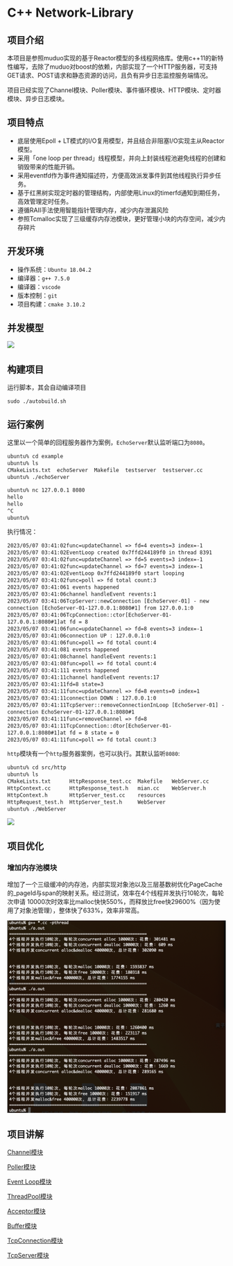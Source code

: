# C++ Network-Library

## 项目介绍

本项目是参照muduo实现的基于Reactor模型的多线程网络库。使用c++11的新特性编写，去除了muduo对boost的依赖，内部实现了一个HTTP服务器，可支持GET请求、POST请求和静态资源的访问，且负有异步日志监控服务端情况。

项目已经实现了Channel模块、Poller模块、事件循环模块、HTTP模块、定时器模块、异步日志模块。

## 项目特点

- 底层使用Epoll + LT模式的I/O复用模型，并且结合非阻塞I/O实现主从Reactor模型。
- 采用「one loop per thread」线程模型，并向上封装线程池避免线程的创建和销毁带来的性能开销。
- 采用eventfd作为事件通知描述符，方便高效派发事件到其他线程执行异步任务。
- 基于红黑树实现定时器的管理结构，内部使用Linux的timerfd通知到期任务，高效管理定时任务。
- 遵循RAII手法使用智能指针管理内存，减少内存泄漏风险
- 参照Tcmalloc实现了三级缓存内存池模块，更好管理小块的内存空间，减少内存碎片

## 开发环境

- 操作系统：`Ubuntu 18.04.2`
- 编译器：`g++ 7.5.0`
- 编译器：`vscode`
- 版本控制：`git`
- 项目构建：`cmake 3.10.2 `

## 并发模型

![](https://github.com/terryup/Network-Library/blob/master/explain/68747470733a2f2f63646e2e6e6c61726b2e636f6d2f79757175652f302f323032322f706e672f32363735323037382f313636333332343935353132362d33613830373866652d663237312d346131622d383263372d6237356564666633636461382e706e6723617665726167654875653d253233663465.png)

## 构建项目

运行脚本，其会自动编译项目

```shell
sudo ./autobuild.sh
```

## 运行案例

这里以一个简单的回程服务器作为案例，`EchoServer`默认监听端口为`8080`。

```she
ubuntu% cd example 
ubuntu% ls
CMakeLists.txt	echoServer  Makefile  testserver  testserver.cc
ubuntu% ./echoServer 
```

```shel
ubuntu% nc 127.0.0.1 8080
hello
hello
^C
ubuntu% 
```

执行情况：

```she
2023/05/07 03:41:02func=updateChannel => fd=4 events=3 index=-1 
2023/05/07 03:41:02EventLoop created 0x7ffd244189f0 in thread 8391 
2023/05/07 03:41:02func=updateChannel => fd=5 events=3 index=-1 
2023/05/07 03:41:02func=updateChannel => fd=7 events=3 index=-1 
2023/05/07 03:41:02EventLoop 0x7ffd244189f0 start looping 
2023/05/07 03:41:02func=poll => fd total count:3 
2023/05/07 03:41:061 events happened 
2023/05/07 03:41:06channel handleEvent revents:1
2023/05/07 03:41:06TcpServer::newConnection [EchoServer-01] - new connection [EchoServer-01-127.0.0.1:8080#1] from 127.0.0.1:0
2023/05/07 03:41:06TcpConnection::ctor[EchoServer-01-127.0.0.1:8080#1]at fd = 8 
2023/05/07 03:41:06func=updateChannel => fd=8 events=3 index=-1 
2023/05/07 03:41:06connection UP : 127.0.0.1:0 
2023/05/07 03:41:06func=poll => fd total count:4 
2023/05/07 03:41:081 events happened 
2023/05/07 03:41:08channel handleEvent revents:1
2023/05/07 03:41:08func=poll => fd total count:4 
2023/05/07 03:41:111 events happened 
2023/05/07 03:41:11channel handleEvent revents:17
2023/05/07 03:41:11fd=8 state=3 
2023/05/07 03:41:11func=updateChannel => fd=8 events=0 index=1 
2023/05/07 03:41:11connection DOWN : 127.0.0.1:0 
2023/05/07 03:41:11TcpServer::removeConnectionInLoop [EchoServer-01] - connection EchoServer-01-127.0.0.1:8080#1
2023/05/07 03:41:11func=removeChannel => fd=8 
2023/05/07 03:41:11TcpConnection::dtor[EchoServer-01-127.0.0.1:8080#1]at fd = 8 state = 0 
2023/05/07 03:41:11func=poll => fd total count:3 
```

`http`模块有一个`http`服务器案例，也可以执行。其默认监听`8080`:

```she
ubuntu% cd src/http      
ubuntu% ls
CMakeLists.txt	    HttpResponse_test.cc  Makefile   WebServer.cc
HttpContext.cc	    HttpResponse_test.h   mian.cc    WebServer.h
HttpContext.h	    HttpServer_test.cc	  resources
HttpRequest_test.h  HttpServer_test.h	  WebServer
ubuntu% ./WebServer 
```

![](https://github.com/terryup/Network-Library/blob/master/explain/%E6%88%AA%E5%B1%8F2023-05-07%2018.46.41.png)

## 项目优化

### 增加内存池模块

增加了一个三级缓冲的内存池，内部实现对象池以及三层基数树优化PageCache的_pageId与span的映射关系。经过测试，效率在4个线程并发执行10轮次，每轮次申请 10000次时效率比malloc快快550%，而释放比free快29600%（因为使用了对象池管理），整体快了633%，效率非常高。

![](https://github.com/terryup/Network-Library/blob/master/explain/%E6%88%AA%E5%B1%8F2023-05-20%2016.33.04.png)

## 项目讲解

[Channel模块](https://github.com/terryup/Network-Library/blob/master/explain/Channel.md)

[Poller模块](https://github.com/terryup/Network-Library/blob/master/explain/Poller.md)

[Event Loop模块](https://github.com/terryup/Network-Library/blob/master/explain/EventLoop.md)

[ThreadPool模块](https://github.com/terryup/Network-Library/blob/master/explain/ThreadPool.md)

[Acceptor模块](https://github.com/terryup/Network-Library/blob/master/explain/Acceptor.md)

[Buffer模块](https://github.com/terryup/Network-Library/blob/master/explain/Buffer.md)

[TcpConnection模块](https://github.com/terryup/Network-Library/blob/master/explain/TcpConnection.md)

[TcpServer模块](https://github.com/terryup/Network-Library/blob/master/explain/TcpServer.md)



